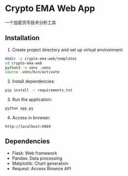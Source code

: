 # Crypto EMA Web App

一个加密货币技术分析工具


## Installation

1. Create project directory and set up virtual environment:

```bash
mkdir -p crypto-ema-web/templates
cd crypto-ema-web
python3 -m venv .venv
source .venv/bin/activate
```

2. Install dependencies:

```bash
pip install -r requirements.txt
```

3. Run the application:

```bash
python app.py
```

4. Access in browser:

```
http://localhost:6969
```

## Dependencies

- Flask: Web framework
- Pandas: Data processing
- Matplotlib: Chart generation
- Request: Access Binance API